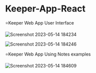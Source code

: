 # Keeper-App-React

⭐Keeper Web App User Interface

![Screenshot 2023-05-14 184234](https://github.com/shubh-2935/Keeper-App-React/assets/122744849/8b566e3f-fd1c-4b9a-abfa-e59300ba3007)

![Screenshot 2023-05-14 184246](https://github.com/shubh-2935/Keeper-App-React/assets/122744849/1bdf92af-ef75-42d1-a7fc-c4dd47d068ed)

⭐Keeper Web App Using Notes examples

![Screenshot 2023-05-14 184609](https://github.com/shubh-2935/Keeper-App-React/assets/122744849/e1aceb47-6826-47f4-8a54-8bedeaf3750c)
